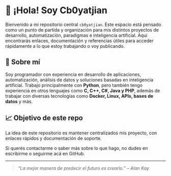 # 👋 ¡Hola! Soy Cb0yatjian

Bienvenido a mi repositorio central `cb0yatjian`. Este espacio está pensado como un punto de partida y organización para mis distintos proyectos de desarrollo, automatización, paradigmas e inteligencia artificial. Aquí encontrarás enlaces, documentación y referencias útiles para acceder rápidamente a lo que estoy trabajando o voy publicando.

## 🧠 Sobre mí

Soy programador con experiencia en desarrollo de aplicaciones, automatización, análisis de datos y soluciones basadas en inteligencia artificial. Trabajo principalmente con **Python**, pero también tengo experiencia en otros lenguajes como **C, C++, C#, Java y PHP**, además de trabajar con diversas tecnologías como **Docker, Linux, APIs, bases de datos** y más.


## 📈 Objetivo de este repo

La idea de este repositorio es mantener centralizados mis proyecto, con enlaces rápidos y documentación de soporte.

Si querés contactarme o saber más sobre lo que hago, no dudes en escribirme o seguirme acá en GitHub.

---

> *“La mejor manera de predecir el futuro es crearlo.” – Alan Kay*
